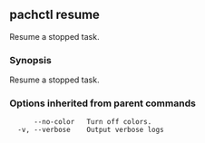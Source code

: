 ## pachctl resume

Resume a stopped task.

### Synopsis


Resume a stopped task.

### Options inherited from parent commands

```
      --no-color   Turn off colors.
  -v, --verbose    Output verbose logs
```

